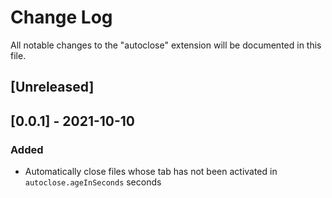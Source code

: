 # Change Log

All notable changes to the "autoclose" extension will be documented in this file.

## [Unreleased]

## [0.0.1] - 2021-10-10
### Added
- Automatically close files whose tab has not been activated in `autoclose.ageInSeconds` seconds